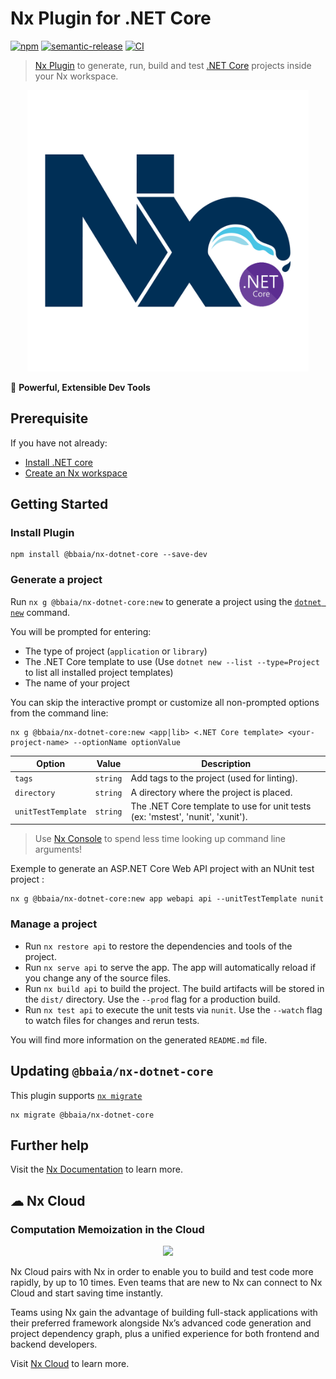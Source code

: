 # Nx Plugin for .NET Core

[![npm](https://img.shields.io/npm/v/@bbaia/nx-dotnet-core?style=flat-square)](https://www.npmjs.com/package/@bbaia/nx-dotnet-core)
[![semantic-release](https://img.shields.io/badge/%20%20%F0%9F%93%A6%F0%9F%9A%80-semantic--release-e10079.svg)](https://github.com/semantic-release/semantic-release)
[![CI](https://github.com/bbaia/nx-dotnet-core/actions/workflows/ci.yml/badge.svg)](https://github.com/bbaia/nx-dotnet-core/actions/workflows/ci.yml)

> [Nx Plugin](https://nx.dev) to generate, run, build and test [.NET Core](https://dotnet.microsoft.com/) projects inside your Nx workspace.

<p style="text-align: center;"><img src="https://raw.githubusercontent.com/bbaia/nx-dotnet-core/master/images/nx-dotnet-core-logo.png" width="450"></p>

🔎 **Powerful, Extensible Dev Tools**

## Prerequisite

If you have not already:

- [Install .NET core](https://docs.microsoft.com/en-us/dotnet/core/install/)
- [Create an Nx workspace](https://github.com/nrwl/nx#creating-an-nx-workspace)

## Getting Started

### Install Plugin

```
npm install @bbaia/nx-dotnet-core --save-dev
```

### Generate a project

Run `nx g @bbaia/nx-dotnet-core:new` to generate a project using the [`dotnet new`](https://docs.microsoft.com/en-us/dotnet/core/tools/dotnet-new) command.

You will be prompted for entering:

- The type of project (`application` or `library`)
- The .NET Core template to use (Use `dotnet new --list --type=Project` to list all installed project templates)
- The name of your project

You can skip the interactive prompt or customize all non-prompted options from the command line:

```
nx g @bbaia/nx-dotnet-core:new <app|lib> <.NET Core template> <your-project-name> --optionName optionValue
```

| Option             | Value    | Description                                                                    |
| ------------------ | -------- | ------------------------------------------------------------------------------ |
| `tags`             | `string` | Add tags to the project (used for linting).                                    |
| `directory`        | `string` | A directory where the project is placed.                                       |
| `unitTestTemplate` | `string` | The .NET Core template to use for unit tests (ex: 'mstest', 'nunit', 'xunit'). |

> Use [Nx Console](https://nx.dev/latest/angular/getting-started/console) to spend less time looking up command line arguments!

Exemple to generate an ASP.NET Core Web API project with an NUnit test project :

```
nx g @bbaia/nx-dotnet-core:new app webapi api --unitTestTemplate nunit
```

### Manage a project

- Run `nx restore api` to restore the dependencies and tools of the project.
- Run `nx serve api` to serve the app. The app will automatically reload if you change any of the source files.
- Run `nx build api` to build the project. The build artifacts will be stored in the `dist/` directory. Use the `--prod` flag for a production build.
- Run `nx test api` to execute the unit tests via `nunit`. Use the `--watch` flag to watch files for changes and rerun tests.

You will find more information on the generated `README.md` file.

## Updating `@bbaia/nx-dotnet-core`

This plugin supports [`nx migrate`](https://nx.dev/latest/angular/core-concepts/updating-nx)

```
nx migrate @bbaia/nx-dotnet-core
```

## Further help

Visit the [Nx Documentation](https://nx.dev) to learn more.

## ☁ Nx Cloud

### Computation Memoization in the Cloud

<p style="text-align: center;"><img src="https://raw.githubusercontent.com/nrwl/nx/master/images/nx-cloud-card.png"></p>

Nx Cloud pairs with Nx in order to enable you to build and test code more rapidly, by up to 10 times. Even teams that are new to Nx can connect to Nx Cloud and start saving time instantly.

Teams using Nx gain the advantage of building full-stack applications with their preferred framework alongside Nx’s advanced code generation and project dependency graph, plus a unified experience for both frontend and backend developers.

Visit [Nx Cloud](https://nx.app/) to learn more.

